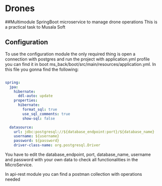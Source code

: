 # Drones
##Multimodule SpringBoot microservice to manage drone operations
This is a practical task to Musala Soft


## Configuration
To use the configuration module the only required thing is open a connection with postgres and run the project with application.yml profile you can find it in boot ms_back/boot/src/main/resources/application.yml. In this file you gonna find the following:

```yml

spring:
  jpa:
    hibernate:
      ddl-auto: update
    properties:
      hibernate:
        format_sql: true
        use_sql_comments: true
        show-sql: false

  datasource:
    url: jdbc:postgresql://${database_endpoint:port}/${database_name}
    username: ${username}
    password: ${password}
    driver-class-name: org.postgresql.Driver

```

You have to edit the database_endpoint, port, database_name, username and password with your own data to check all functionalities in the MicroService.

In api-rest module you can find a postman collection with operations needed 


